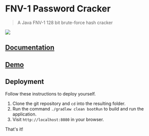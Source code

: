 # FNV-1 Password Cracker
> A Java FNV-1 128 bit brute-force hash cracker

![](https://i.imgur.com/9bxhecQ.png)

## [Documentation](https://pmdamora.github.io/fnv-cracker-app/)
## [Demo](https://fnv-cracker-app.herokuapp.com/)
## Deployment

Follow these instructions to deploy yourself.

1. Clone the git repository and `cd` into the resulting folder.
2. Run the command `./gradlew clean bootRun` to build and run the application.
3. Visit `http://localhost:8080` in your browser.

That's it!
